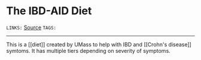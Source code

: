 # The IBD-AID Diet
`LINKS:` [Source](https://www.umassmed.edu/globalassets/nutrition/ibdaid-food-list/foods-list-updated-aug-1.2019.pdf)
`TAGS:`

---
This is a [[diet]] created by UMass to help with IBD and [[Crohn's disease]] symtoms. It has multiple tiers depending on severity of symptoms. 



